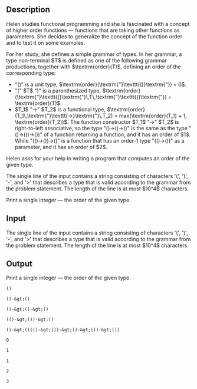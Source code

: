 ## Description

<div><p>Helen studies functional programming and she is fascinated with a concept of <span class="tex-font-style-underline">higher order functions</span>&nbsp;— functions that are taking other functions as parameters. She decides to generalize the concept of the function <span class="tex-font-style-underline">order</span> and to test it on some examples. </p><p>For her study, she defines a simple grammar of types. In her grammar, a type non-terminal $T$ is defined as one of the following grammar productions, together with $\textrm{order}(T)$, defining an order of the corresponding type:</p><ul><li> "<span class="tex-font-style-tt">()</span>" is a unit type, $\textrm{order}(\textrm{"}\texttt{()}\textrm{"}) = 0$.</li><li> "(" $T$ ")" is a parenthesized type, $\textrm{order}(\textrm{"}\texttt{(}\textrm{"}\,T\,\textrm{"}\texttt{)}\textrm{"}) = \textrm{order}(T)$.</li><li> $T_1$ "<span class="tex-font-style-tt">-&gt;</span>" $T_2$ is a functional type, $\textrm{order}(T_1\,\textrm{"}\texttt{-&gt;}\textrm{"}\,T_2) = max(\textrm{order}(T_1) + 1, \textrm{order}(T_2))$. The function constructor $T_1$ "<span class="tex-font-style-tt">-&gt;</span>" $T_2$ is right-to-left associative, so the type "<span class="tex-font-style-tt">()-&gt;()-&gt;()</span>" is the same as the type "<span class="tex-font-style-tt">()-&gt;(()-&gt;())</span>" of a function returning a function, and it has an order of $1$. While "<span class="tex-font-style-tt">(()-&gt;())-&gt;()</span>" is a function that has an order-1 type "<span class="tex-font-style-tt">(()-&gt;())</span>" as a parameter, and it has an order of $2$. </li></ul> <p>Helen asks for your help in writing a program that computes an order of the given type.</p></div><div class="input-specification"><p>The single line of the input contains a string consisting of characters '<span class="tex-font-style-tt">(</span>', '<span class="tex-font-style-tt">)</span>', '<span class="tex-font-style-tt">-</span>', and '<span class="tex-font-style-tt">&gt;</span>' that describes a type that is valid according to the grammar from the problem statement. The length of the line is at most $10^4$ characters.</p></div><div class="output-specification"><p>Print a single integer&nbsp;— the order of the given type.</p></div>

## Input

<p>The single line of the input contains a string consisting of characters '<span class="tex-font-style-tt">(</span>', '<span class="tex-font-style-tt">)</span>', '<span class="tex-font-style-tt">-</span>', and '<span class="tex-font-style-tt">&gt;</span>' that describes a type that is valid according to the grammar from the problem statement. The length of the line is at most $10^4$ characters.</p>

## Output

<p>Print a single integer&nbsp;— the order of the given type.</p>





```input1
()
```




```input2
()-&gt;()
```




```input3
()-&gt;()-&gt;()
```




```input4
(()-&gt;())-&gt;()
```




```input5
()-&gt;(((()-&gt;())-&gt;()-&gt;())-&gt;())
```




```output1
0
```




```output2
1
```




```output3
1
```




```output4
2
```




```output5
3
```


